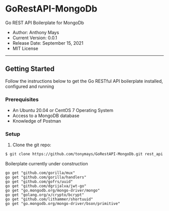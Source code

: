 # GoRestAPI-MongoDb
Go REST API Boilerplate for MongoDb

* Author: Anthony Mays
* Current Version: 0.0.1
* Release Date: September 15, 2021
* MIT License
___
## Getting Started

Follow the instructions below to get the Go RESTful API boilerplate installed, configured and running

### Prerequisites
* An Ubuntu 20.04 or CentOS 7 Operating System
* Access to a MongoDB database
* Knowledge of Postman

### Setup
1. Clone the git repo:
```bash
$ git clone https://github.com/tonymays/GoRestAPI-MongoDb.git rest_api
```


Boilerplate currently under construction

```
go get "github.com/gorilla/mux"
go get "github.com/gorilla/handlers"
go get "github.com/gofrs/uuid"
go get "github.com/dgrijalva/jwt-go"
go get "go.mongodb.org/mongo-driver/mongo"
go get "golang.org/x/crypto/bcrypt"
go get "github.com/lithammer/shortuuid"
go get "go.mongodb.org/mongo-driver/bson/primitive"
```
